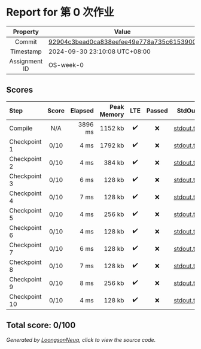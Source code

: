 # Report for 第 0 次作业

| Property | Value |
|:--------:|-------|
| Commit | [92904c3bead0ca838eefee49e778a735c6153900](https://github.com/Loongson-neuq/0-DBDXZBT/tree/92904c3bead0ca838eefee49e778a735c6153900) |
| Timestamp | 2024-09-30 23:10:08 UTC+08:00 |
| Assignment ID | OS-week-0 |
## Scores
| Step | Score | Elapsed | Peak Memory | LTE | Passed | StdOut | StdErr |
|:-----|:-----:|--------:|------------:|:---:|:------:|:------:|:------:|
| Compile | N/A | 3896 ms | 1152 kb | ✔️ | ❌ | [stdout.txt](Compile/stdout.txt) | [stderr.txt](Compile/stderr.txt) |
| Checkpoint 1 | 0/10 | 4 ms | 1792 kb | ✔️ | ❌ | [stdout.txt](Checkpoint%201/stdout.txt) | [stderr.txt](Checkpoint%201/stderr.txt) |
| Checkpoint 2 | 0/10 | 4 ms | 384 kb | ✔️ | ❌ | [stdout.txt](Checkpoint%202/stdout.txt) | [stderr.txt](Checkpoint%202/stderr.txt) |
| Checkpoint 3 | 0/10 | 6 ms | 128 kb | ✔️ | ❌ | [stdout.txt](Checkpoint%203/stdout.txt) | [stderr.txt](Checkpoint%203/stderr.txt) |
| Checkpoint 4 | 0/10 | 7 ms | 128 kb | ✔️ | ❌ | [stdout.txt](Checkpoint%204/stdout.txt) | [stderr.txt](Checkpoint%204/stderr.txt) |
| Checkpoint 5 | 0/10 | 4 ms | 256 kb | ✔️ | ❌ | [stdout.txt](Checkpoint%205/stdout.txt) | [stderr.txt](Checkpoint%205/stderr.txt) |
| Checkpoint 6 | 0/10 | 4 ms | 128 kb | ✔️ | ❌ | [stdout.txt](Checkpoint%206/stdout.txt) | [stderr.txt](Checkpoint%206/stderr.txt) |
| Checkpoint 7 | 0/10 | 6 ms | 128 kb | ✔️ | ❌ | [stdout.txt](Checkpoint%207/stdout.txt) | [stderr.txt](Checkpoint%207/stderr.txt) |
| Checkpoint 8 | 0/10 | 7 ms | 128 kb | ✔️ | ❌ | [stdout.txt](Checkpoint%208/stdout.txt) | [stderr.txt](Checkpoint%208/stderr.txt) |
| Checkpoint 9 | 0/10 | 8 ms | 256 kb | ✔️ | ❌ | [stdout.txt](Checkpoint%209/stdout.txt) | [stderr.txt](Checkpoint%209/stderr.txt) |
| Checkpoint 10 | 0/10 | 4 ms | 128 kb | ✔️ | ❌ | [stdout.txt](Checkpoint%2010/stdout.txt) | [stderr.txt](Checkpoint%2010/stderr.txt) |

Total score: 0/100
-----------
*Generated by [LoongsonNeuq](https://github.com/Loongson-Neuq/LoongsonNeuq), click to view the source code.*
